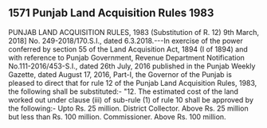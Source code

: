 ## 1571 Punjab Land Acquisition Rules 1983
 
PUNJAB LAND ACQUISITION RULES, 1983
(Substitution of R. 12)
9th March, 2018]
No. 249-2018/170.S.I., dated 6.3.2018.---In exercise of the power conferred by section 55 of the Land Acquisition Act, 1894 (I of 1894) and with reference to Punjab Government, Revenue Department Notification No.111-2016/453-S.I., dated 26th July, 2016 published in the Punjab Weekly Gazette, dated August 17, 2016, Part-I, the Governor of the Punjab is pleased to direct that for rule 12 of the Punjab Land Acquisition Rules, 1983, the following shall be substituted:-
"12. The estimated cost of the land worked out under clause (iii) of sub-rule (1) of rule 10 shall be approved by the following:-
Upto Rs. 25 million.
District Collector.
Above Rs. 25 million but less than Rs. 100 million.
Commissioner.
Above Rs. 100 million.

